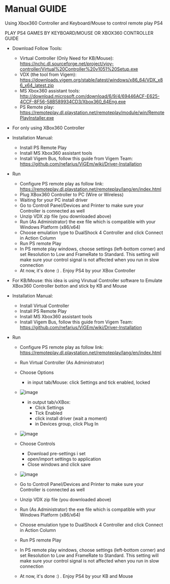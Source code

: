 # Manual GUIDE
Using Xbox360 Controller and Keyboard/Mouse to control remote play PS4

PLAY PS4 GAMES BY KEYBOARD/MOUSE OR XBOX360 CONTROLLER GUIDE
- Download Follow Tools:
	+ Virtual Controller (Only Need for KB/Mouse): https://nchc.dl.sourceforge.net/project/vjoy-controller/Virtual%20Controller%20v1051%20Setup.exe
	+ VDX (the tool from Vigem): https://downloads.vigem.org/stable/latest/windows/x86_64/VDX_x86_x64_latest.zip
	+ MS Xbox360 assistant tools: http://download.microsoft.com/download/6/9/4/69446ACF-E625-4CCF-8F56-58B589934CD3/Xbox360_64Eng.exe
	+ PS Remote play: https://remoteplay.dl.playstation.net/remoteplay/module/win/RemotePlayInstaller.exe

- For only using XBox360 Controller	
- Installation Manual:
	+ Install PS Remote Play
	+ Install MS Xbox360 assistant tools
	+ Install Vigem Bus, follow this guide from Vigem Team: https://github.com/nefarius/ViGEm/wiki/Driver-Installation
- Run
	+ Configure PS remote play as follow link: https://remoteplay.dl.playstation.net/remoteplay/lang/en/index.html
	+ Plug XBox360 Controller to PC (Wire or Wireless)
	+ Waiting for your PC install driver
	+ Go to Controll Panel/Devices and Printer to make sure your Controller is connected as well
	+ Unzip VDX zip file (you downloaded above)
	+ Run (As Administrator) the exe file which is compatible with your Windows Platform (x86/x64)
	+ Choose emulation type to DualShock 4 Controller and click Connect in Action Column
	+ Run PS remote Play
	+ In PS remote play windows, choose settings (left-bottom corner) and set Resolution to Low and FrameRate to Standard. This setting will make sure your control signal is not affected when you run in slow connection
	+ At now, it's done :) . Enjoy PS4 by your XBox Controller
	
- For KB/Mouse: this idea is using Virutual Controller software to Emulate XBox360 Controller botton and stick by KB and Mouse
- Installation Manual:
	+ Install Virtual Controller
	+ Install PS Remote Play
	+ Install MS Xbox360 assistant tools
	+ Install Vigem Bus, follow this guide from Vigem Team: https://github.com/nefarius/ViGEm/wiki/Driver-Installation
- Run
	+ Configure PS remote play as follow link: https://remoteplay.dl.playstation.net/remoteplay/lang/en/index.html
	+ Run Virtual Controller (As Administrator)
	+ Choose Options
		+ in input tab/Mouse: click Settings and tick enabled, locked
    
    + ![image](https://user-images.githubusercontent.com/25785573/36011721-d43af6d6-0d8b-11e8-80c9-8f0338568b36.png)
		+ in output tab/vXBox: 
			+ Click Settings
			+ Tick Enabled
			+ click install driver (wait a moment)
			+ in Devices group, click Plug In
    + ![image](https://user-images.githubusercontent.com/25785573/36011819-8ec90a06-0d8c-11e8-9938-305dc72d9160.png)
			
	+ Choose Controls
		+ Download pre-settings i set
		+ open/import settings to application
		+ Close windows and click save 
    + ![image](https://user-images.githubusercontent.com/25785573/36012113-750ecaae-0d8e-11e8-9ed8-ea201b061a3e.png)
	+ Go to Controll Panel/Devices and Printer to make sure your Controller is connected as well
	+ Unzip VDX zip file (you downloaded above)
	+ Run (As Administrator) the exe file which is compatible with your Windows Platform (x86/x64)
	+ Choose emulation type to DualShock 4 Controller and click Connect in Action Column
	+ Run PS remote Play
	+ In PS remote play windows, choose settings (left-bottom corner) and set Resolution to Low and FrameRate to Standard. This setting will make sure your control signal is not affected when you run in slow connection
	+ At now, it's done :) . Enjoy PS4 by your KB and Mouse
